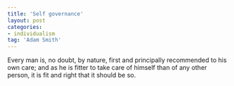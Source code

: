 ```yaml
---
title: 'Self governance'
layout: post
categories:
- individualism
tag: 'Adam Smith'
---
```


Every man is, no doubt, by nature, first and principally recommended to his own care; and as he is fitter to take care of himself than of any other person, it is fit and right that it should be so.